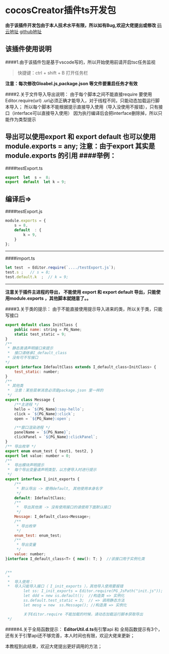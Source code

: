 # cocosCreator插件ts开发包

**由于该插件开发包由于本人技术水平有限，所以如有Bug,欢迎大佬提出或修改**
[码云地址](https://gitee.com/juduSence/cocosCreatorTsPluging)
[github地址](https://github.com/Judu233/cocosCreatorTsPluging)

## 该插件使用说明
####1.由于该插件包是基于vscode写的，所以开始使用前请开启tsc任务监视
>快捷键：ctrl + shift + B 打开任务栏

**注意：每次修改Gloabel.js,package.json 等文件要重启任务才有效**

####2.关于文件导入导出说明：
由于每个脚本之间不能直接require 要使用Editor.require(url) .url必须正确才能导入，对于线程不同，只能动态加载运行脚本导入；
所以每个脚本不能根据提示直接导入使用（导入没使用不报错），只有接口（interface可以直接导入使用）
因为执行编译后会把interface删除掉，所以只能作为类型提示

导出可以使用export  和  export default 也可以使用   module.exports  = any;
**注意：由于export 其实是 module.exports 的引用**
####举例： 
-----------------------------------
####testExport.ts
```javascript
export  let  s =  8;
export  default  let k = 9;
```
编译后=>
-----------------------------------
####testExport.js
```javascript
module.exports = {
	s = 8,
	default  : {
		k = 9,
	}
};
```
-----------------------------------

####import.ts
```javascript
let test  = Editor.require(`..../testExport.js`);
test.s ;   // s = 8;
test.default.k  ;  // k = 9;
```
------------------------------------
**注意关于插件主进程的导出， 不能使用 export  和  export default 导出，只能使用module.exports ，其他脚本就随意了。。**


####3.关于类的提示：
由于不能直接使用提示导入进来的类，所以关于类，只能写接口
```javascript
export default class InitClass {
    public name: string = PG_Name;
    static test_static = 9;
}
/**
 * 静态类请声明接口来提示 
 *  接口请继承I_default_class
 * 没有可不写接口
*/
export interface IdefaultClass extends I_default_class<InitClass> {
    test_static: number;
}
/**
 * 其他类
 *  注意：某些菜单消息必须是package.json 里一样的
 */
export class Message {
    /**主进程 */
    hello = `${PG_Name}:say-hello`; 
    click = `${PG_Name}:click`;
    open = `${PG_Name}:open`;

    /**窗口渲染进程 */
    panelName = `${PG_Name}`;
    clickPanel = `${PG_Name}:clickPanel`;
}
/** 导出枚举 */
export enum enum_test { test1, test2, }
export let value: number = 0;
/**
 *  导出模块声明提示
 *  每个导出变量请声明类型，以方便导入时进行提示
 */
export interface I_init_exports {
    /**
     * 默认导出 -> 使用default, 其他使用本身名字
     */
    default: IdefaultClass;
    /**
     *  导出其他类 -> 没有使用接口的请使用下面默认接口
     */
    Message: I_default_class<Message>;
    /**
     * 导出枚举
     */
    enum_test: enum_test;
    /**
     * 导出变量
     */
    value: number;
}interface I_default_class<T> { new(): T; }  //该接口用于实例化类


/**
 *
 *  导入使用：
 *  导入只能导入接口（ I_init_exports ），其他导入使用要报错
        let ss: I_init_exports = Editor.require(PG_JsPath("init.js")); // => 引入该文件
        let ddd = new ss.default();  //构造类 => 实例化
        ss.default.test_static = 3;  // => 调用静态方法
        let mesg = new  ss.Message(); //构造类 => 实例化

        关于Editor.require 不能加载的时候，请动态加载运行脚本获取导出
 */
```
#####4.关于全局函数提示：
**EditorUtil.d.ts**有引擎api 和 全局函数提示有3个，还有关于引擎api还不够完善，本人时间也有限，欢迎大佬来更新；

本教程到此结束，欢迎大佬提出更好调用的方法；




